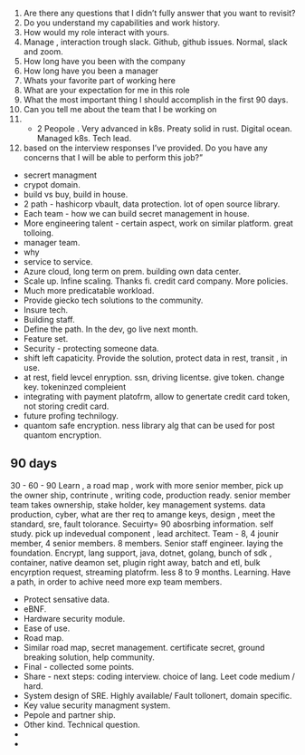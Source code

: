 1. Are there any questions that I didn’t fully answer that you want to revisit?
2. Do you understand my capabilities and work history. 
3. How would my role interact with yours.
4.  Manage , interaction trough slack. Github, github issues. Normal, slack and zoom.
5. How long have you been with the company
6. How long have you been a manager
7. Whats your favorite part of working here
8. What are your expectation for me in this role
9. What the most important thing I should accomplish in the first 90 days.  
10. Can you tell me about the team that I be working on
12.  - 2 Peopole . Very advanced in k8s. Preaty solid in rust. Digital ocean. Managed k8s. Tech lead.
13. based on the interview responses I’ve provided. Do you have any concerns that I will be able to perform this job?”

- secrert managment
- crypot domain.
- build vs buy, build in house.
- 2 path - hashicorp vbault, data protection. lot of open source library. 
- Each team - how we can build secret management in house.
- More engineering talent - certain aspect, work on similar platform. great tolloing.
- manager team. 
- why 
- service to service. 
- Azure cloud, long term on prem. building own data center.
- Scale up. Infine scaling. Thanks fi. credit card company. More policies. 
- Much more predicatable workload. 
- Provide giecko tech solutions to the community. 
- Insure tech. 
- Building staff.
- Define the path. In the dev, go live next month. 
- Feature set. 
- Security - protecting someone data. 
- shift left capaticity. Provide the solution, protect data in rest, transit , in use.
- at rest, field levcel enryption. ssn, driving licentse. give token. change key. tokeninzed compleient
- integrating with payment platofrm, allow to genertate credit card token, not storing credit card.
- future profing technilogy. 
- quantom safe encryption. ness library alg that can be used for post quantom encryption. 

90 days
----
30 - 60 - 90
Learn , a road map , work with more senior member, pick up the owner ship, contrinute , writing code, production ready. senior member team takes ownership, stake holder, key management systems. data production, cyber, what are ther req to amange keys, design , meet the standard, sre, fault tolorance.
Secuirty= 90 abosrbing information. self study. pick up indevedual component , lead architect. 
Team - 8, 4 jounir member, 4 senior members. 8 members. Senior staff engineer. laying the foundation. 
Encrypt, lang support, java, dotnet, golang, bunch of sdk , container, native deamon set, plugin right away, batch and etl, bulk encyrption request, streaming platofrm. 
less 8 to 9 months. Learning. Have a path, in order to achive need more exp team members.
- Protect sensative data. 
- eBNF. 
- Hardware security module. 
- Ease of use. 
- Road map. 
- Similar road map, secret management. certificate secret, ground breaking solution, help community.
- Final - collected some points. 
- Share - next steps: coding interview. choice of lang. Leet code medium / hard.
- System design of SRE. Highly available/ Fault tollonert, domain specific. 
- Key value security managment system. 
- Pepole and partner ship. 
- Other kind. Technical question. 
- 
- 